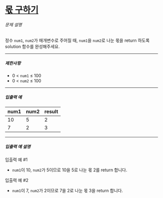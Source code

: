 # [몫 구하기](https://school.programmers.co.kr/learn/courses/30/lessons/120805)


###### 문제 설명


정수 `num1`, `num2`가 매개변수로 주어질 때, `num1`을 `num2`로 나눈 몫을 return 하도록 solution 함수를 완성해주세요.




---


##### 제한사항


* 0 \< `num1` ≤ 100
* 0 \< `num2` ≤ 100




---


##### 입출력 예




| num1 | num2 | result |
| --- | --- | --- |
| 10 | 5 | 2 |
| 7 | 2 | 3 |




---


##### 입출력 예 설명


입출력 예 \#1


* `num1`이 10, `num2`가 5이므로 10을 5로 나눈 몫 2를 return 합니다.


입출력 예 \#2


* `num1`이 7, `num2`가 2이므로 7을 2로 나눈 몫 3을 return 합니다.



